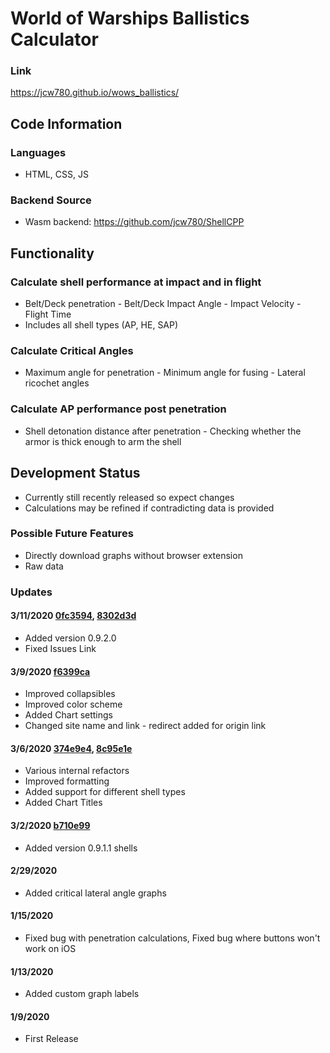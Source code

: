 # World of Warships Ballistics Calculator
### Link
https://jcw780.github.io/wows_ballistics/
## Code Information
### Languages
- HTML, CSS, JS
### Backend Source
- Wasm backend: https://github.com/jcw780/ShellCPP
## Functionality
### Calculate shell performance at impact and in flight
- Belt/Deck penetration - Belt/Deck Impact Angle - Impact Velocity - Flight Time
- Includes all shell types (AP, HE, SAP)
### Calculate Critical Angles
- Maximum angle for penetration - Minimum angle for fusing - Lateral ricochet angles
### Calculate AP performance post penetration
- Shell detonation distance after penetration - Checking whether the armor is thick enough to arm the shell
## Development Status
- Currently still recently released so expect changes 
- Calculations may be refined if contradicting data is provided
### Possible Future Features
- Directly download graphs without browser extension
- Raw data
### Updates
#### 3/11/2020 [0fc3594](https://github.com/jcw780/wows_ballistics/commit/0fc35949232badc70527ce7f496adc35dd5e8328), [8302d3d](https://github.com/jcw780/wows_ballistics/commit/8302d3da49f037ce18428c6d616a6a575bb18ac4)
- Added version 0.9.2.0
- Fixed Issues Link
#### 3/9/2020 [f6399ca](https://github.com/jcw780/wows_ballistics/commit/f6399ca4cf2d605ad5e167da2cae0f6d6a1003f9)
- Improved collapsibles 
- Improved color scheme
- Added Chart settings
- Changed site name and link - redirect added for origin link
#### 3/6/2020 [374e9e4](https://github.com/jcw780/wows_ballistics/commit/f3b819676b6698b9bd6ca26e0ecfb33a83a8653d), [8c95e1e](https://github.com/jcw780/wows_ballistics/commit/63d331c73d632a57886f0d828cc022f8002bc93e)
- Various internal refactors
- Improved formatting
- Added support for different shell types
- Added Chart Titles 
#### 3/2/2020 [b710e99](https://github.com/jcw780/wows_ballistics/commit/4becb9de0ebf969d60625ef05ffff83192d1ae82)
- Added version 0.9.1.1 shells
#### 2/29/2020
- Added critical lateral angle graphs
#### 1/15/2020 
- Fixed bug with penetration calculations, Fixed bug where buttons won't work on iOS
#### 1/13/2020 
- Added custom graph labels
#### 1/9/2020 
- First Release 

